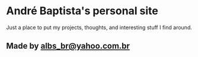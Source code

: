 André Baptista's personal site
==============================

Just a place to put my projects, thoughts, and interesting stuff I find around.



Made by albs_br@yahoo.com.br
----------------------------